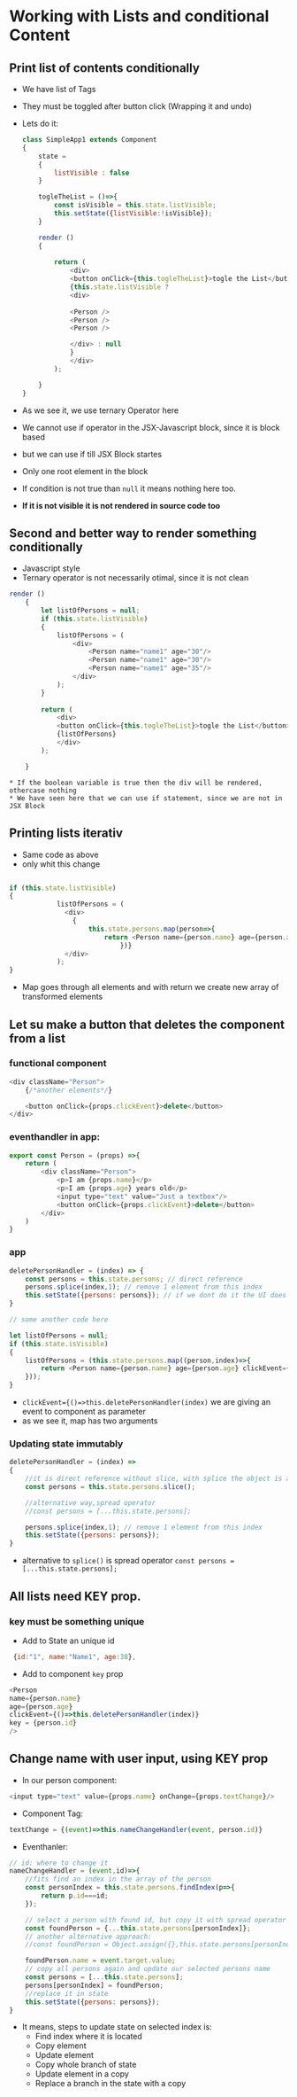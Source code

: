 # Working with Lists and conditional Content

## Print list of contents conditionally

* We have list of Tags
* They must be toggled after button click (Wrapping it and undo)
* Lets do it:
    
    ```js
    class SimpleApp1 extends Component
    {
        state = 
        {
            listVisible : false
        }
    
        togleTheList = ()=>{
            const isVisible = this.state.listVisible;
            this.setState({listVisible:!isVisible});
        }

        render ()
        {
        
            return (
                <div>
                <button onClick={this.togleTheList}>togle the List</button>
                {this.state.listVisible ? 
                <div>
            
                <Person />
                <Person />
                <Person />

                </div> : null
                }
                </div>
            );

        }
    }
    ```

* As we see it, we use ternary Operator here
* We cannot use if operator in the JSX-Javascript block, since it is block based
* but we can use if till JSX Block startes
* Only one root element in the block
* If condition is not true than `null` it means nothing here too.
* **If it is not visible it is not rendered in source code too**


## Second and better way to render something conditionally
* Javascript style
* Ternary operator is not necessarily otimal, since it is not clean

```js
render ()
    {
        let listOfPersons = null;
        if (this.state.listVisible)
        {
            listOfPersons = (
                <div>
                    <Person name="name1" age="30"/>
                    <Person name="name1" age="30"/>
                    <Person name="name1" age="35"/>
                </div> 
            );
        } 
       
        return (
            <div>
            <button onClick={this.togleTheList}>togle the List</button>
            {listOfPersons}
            </div>
        );

    } 
```
    * If the boolean variable is true then the div will be rendered, othercase nothing
    * We have seen here that we can use if statement, since we are not in JSX Block 

## Printing lists iterativ
* Same code as above
* only whit this change

```js

if (this.state.listVisible)
{
            listOfPersons = (
              <div>
                {
                    this.state.persons.map(person=>{
                        return <Person name={person.name} age={person.age}/>
                            })}
              </div>
            );
} 

```
* Map goes through all elements and with return we create new array of transformed elements


## Let su make a button that deletes the component from a list

### functional component
```js
<div className="Person">
    {/*another elements*/}

    <button onClick={props.clickEvent}>delete</button>    
</div>
```
### eventhandler in app:
```js
export const Person = (props) =>{
    return (
        <div className="Person">
            <p>I am {props.name}</p>
            <p>I am {props.age} years old</p>
            <input type="text" value="Just a textbox"/> 
            <button onClick={props.clickEvent}>delete</button>    
        </div>
    )
}
```

### app
```js
deletePersonHandler = (index) => {
    const persons = this.state.persons; // direct reference
    persons.splice(index,1); // remove 1 element from this index
    this.setState({persons: persons}); // if we dont do it the UI does't refreshes.
}

// some another code here

let listOfPersons = null;
if (this.state.isVisible)
{
    listOfPersons = (this.state.persons.map((person,index)=>{
        return <Person name={person.name} age={person.age} clickEvent={()=>this.deletePersonHandler(index)}/>
    }));   
}
```
* `clickEvent={()=>this.deletePersonHandler(index)`  we are giving an event to component as parameter
* as we see it, map has two arguments

### Updating state immutably
```js
deletePersonHandler = (index) => 
{
    //it is direct reference without slice, with splice the object is a copy
    const persons = this.state.persons.slice();

    //alternative way,spread operator
    //const persons = [...this.state.persons];

    persons.splice(index,1); // remove 1 element from this index
    this.setState({persons: persons}); 
}
```
* alternative to   `splice()`  is spread operator `const persons = [...this.state.persons];`

## All lists need KEY prop. 
### key must be something unique

* Add to State an unique id
```js
 {id:"1", name:"Name1", age:38},
```
* Add to component `key` prop
```js
<Person 
name={person.name} 
age={person.age} 
clickEvent={()=>this.deletePersonHandler(index)}
key = {person.id}
/>
```

## Change name with user input, using KEY prop
* In our person component:
```js
<input type="text" value={props.name} onChange={props.textChange}/> 
```

* Component Tag:
```js
textChange = {(event)=>this.nameChangeHandler(event, person.id)}
```

* Eventhanler:
```js
// id: where to change it
nameChangeHandler = (event,id)=>{
    //fits find an index in the array of the person
    const personIndex = this.state.persons.findIndex(p=>{
        return p.id===id;
    });

    // select a person with found id, but copy it with spread operator
    const foundPerson = {...this.state.persons[personIndex]};
    // another alternative approach:
    //const foundPerson = Object.assign({},this.state.persons[personIndex]);

    foundPerson.name = event.target.value;
    // copy all persons again and update our selected persons name
    const persons = [...this.state.persons];
    persons[personIndex] = foundPerson;
    //replace it in state
    this.setState({persons: persons});
}
```
* It means, steps to update state on selected index is:
    * Find index where it is located
    * Copy element
    * Update element
    * Copy whole branch of state
    * Update element in a copy
    * Replace a branch in the state with a copy
